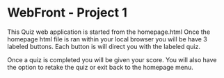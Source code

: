 # WebFront - Project 1 

This Quiz web application is started from the homepage.html Once the homepage html file is ran within your local browser you will be have 3 labeled buttons. 
Each button is will direct you with the labeled quiz. 

Once a quiz is completed you will be given your score. You will also have the option to retake the quiz or exit back to the homepage menu. 


